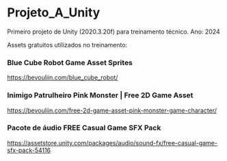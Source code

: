 # Projeto_A_Unity
Primeiro projeto de Unity (2020.3.20f) para treinamento técnico. Ano: 2024

Assets gratuitos utilizados no treinamento: 

   ### Blue Cube Robot Game Asset Sprites
   https://bevouliin.com/blue_cube_robot/

   ### Inimigo Patrulheiro Pink Monster | Free 2D Game Asset
   https://bevouliin.com/free-2d-game-asset-pink-monster-game-character/

   ### Pacote de áudio FREE Casual Game SFX Pack
   https://assetstore.unity.com/packages/audio/sound-fx/free-casual-game-sfx-pack-54116
